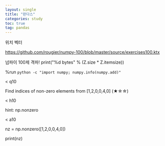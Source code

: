 ```yaml
---
layout: single
title: "판다스"
categories: study
toc: true
tag: pandas
---
```


위치 벡터

https://github.com/rougier/numpy-100/blob/master/source/exercises100.ktx

넘파이 100제 격파!
print("%d bytes" % (Z.size * Z.itemsize))

%run `python -c "import numpy; numpy.info(numpy.add)"`

< q10

Find indices of non-zero elements from [1,2,0,0,4,0] (★☆☆)

< h10

hint: np.nonzero

< a10

nz = np.nonzero([1,2,0,0,4,0])

print(nz)

